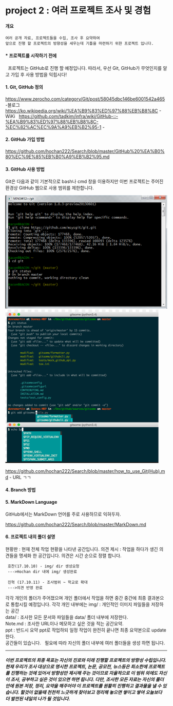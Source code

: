 # project 2 : 여러 프로젝트 조사 및 경험  

#### 개요  

    여러 공개 자료, 프로젝트들을 수집, 조사 후 요약하여   
    앞으로 진행 할 프로젝트의 방향성을 세우는데 기틀을 마련하기 위한 프로젝트 입니다.

#### * 프로젝트를 시작하기 전에  

    프로젝트는 GitHub로 진행 할 예정입니다. 따라서, 우선 Git, GitHub가 무엇인지를 알고 가입 후 사용 방법을 익힙시다!
    
#### 1. Git, GitHub 정의  

https://www.zerocho.com/category/Git/post/58045dbc146be6001542a465  -블로그  
https://ko.wikipedia.org/wiki/%EA%B9%83%ED%97%88%EB%B8%8C  - WiKi  
https://github.com/tadkim/infra/wiki/GitHub-::-%EA%B9%83%ED%97%88%EB%B8%8C-%EC%82%AC%EC%9A%A9%EB%B2%95-1 - 

#### 2. GitHub 가입 방법  

https://github.com/hochan222/Search/blob/master/GitHub%20%EA%B0%80%EC%9E%85%EB%B0%A9%EB%B2%95.md  

#### 3. GitHub 사용 방법  
 
Git은 다음과 같이 기본적으로 bash나 cmd 창을 이용하지만 이번 프로젝트는 주어진 환경상 GitHub 웹으로 사용 범위를 제한합니다.    
  
![screensh](./img/1.PNG)  
![screensh](./img/2.PNG)  

https://github.com/hochan222/Search/blob/master/how_to_use_Git(Hub).md  - URL ㄱㄱ   

#### 4. Branch 방법  


#### 5. MarkDown Language  
 
GitHub에서는 MarkDown 언어를 주로 사용하므로 익혀두자.  

https://github.com/hochan222/Search/blob/master/MarkDown.md   

#### 6. 프로젝트 내의 폴더 설명

현황판 : 현재 전체 작업 현황을 나타낸 공간입니다.
의견 제시 : 작업을 하다가 생긴 의견들을 명세화 한 공간입니다. 의견은 시간 순으로 정렬 합니다.  
     
     
     호찬(17.10.10) - img/ dir 생성요청 
     --->Hochan dir 내에 img/ 생성완료
     
     진혁 (17.10.11) - 조사범위 ~ 학교로 확대 
     --->의견 반영 완료 
  
각각 개인의 폴더가 주어졌으며 개인 폴더에서 작업을 하면 중간 중간에 최종 결과본으로 통합시킬 예정입니다. 
각각 개인 내부에는 
img/ : 개인적인 이미지 파일들을 저장하는 공간  
data/ : 조사한 모든 문서와 파일들을 data/ 폴더 내부에 저장한다.  
Note.md : 조사한 URL이나 메모하고 싶은 것을 적는 공간요약.  
ppt : 반드시 요약 ppt로 작업하되 일정 작업이 완전히 끝나면 최종 요약본으로 update 한다.  
공간들이 있습니다.  
필요에 따라 자신의 폴더 내부에 여러 폴더들을 생성 하면 됩니다. 

- - -

##### 이번 프로젝트의 최종 목표는 자신의 진로와 미래 진행할 프로젝트의 방향성 수립입니다. 현재 우리가 조사 대상으로 명시한 프로젝트, 논문, 공모전, 뉴스등은 최소한에 프로젝트를 진행하는 것에 있어서 방향성만 제시해 주는 것이므로 자율적으로 이 범위 외에도 자신이 조사, 공부하고 싶은 것이 있으면 하면 됩니다. 다만, 조사한 모든 자료는 자신의 폴더 안에 원본 저장, 정리, 요약을 해주어야 이 프로젝트를 원활히 진행하고 결과물을 낼 수 있습니다. 할것이 없을때 천천히 느긋하게 찾아보고 정리해 놓으면 쌓이고 쌓여 오늘보다 더 발전된 내일의 나가 될 것입니다.
